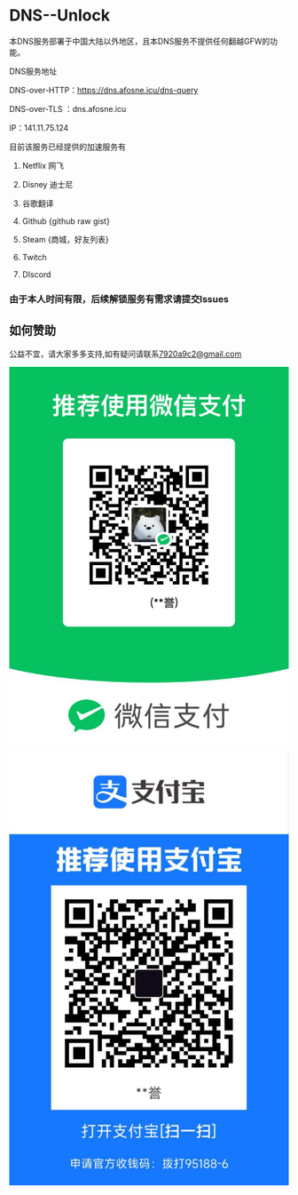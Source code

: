 # DNS--Unlock

本DNS服务部署于中国大陆以外地区，且本DNS服务不提供任何翻越GFW的功能。


DNS服务地址

DNS-over-HTTP：https://dns.afosne.icu/dns-query 

DNS-over-TLS ：dns.afosne.icu

IP：141.11.75.124



目前该服务已经提供的加速服务有

1. Netflix 网飞

2. Disney 迪士尼

3. 谷歌翻译

4. Github {github raw gist}

5. Steam {商城，好友列表}

6. Twitch 

7. DIscord

   


### 由于本人时间有限，后续解锁服务有需求请提交Issues


## 如何赞助

公益不宜，请大家多多支持,如有疑问请联系[7920a9c2@gmail.com](mailto:7920a9c2@gmail.com) 

![wechat](/img/wx.jpg)![alipay](/img/zfb.jpg)


